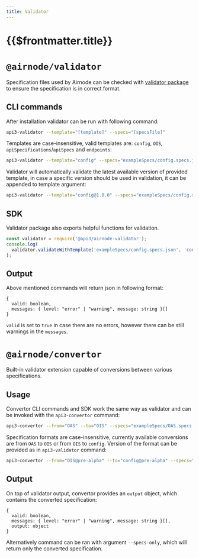 ```yaml
---
title: Validator
---
```


# {{$frontmatter.title}}

<VersionWarning/>
<TocHeader /> <TOC class="table-of-contents" :include-level="[2,3]" />

# `@airnode/validator`

Specification files used by Airnode can be checked with [validator package](https://www.npmjs.com/package/@api3/airnode-validator) to ensure the specification is in correct format.

## CLI commands

After installation validator can be run with following command:

```sh
api3-validator --template="[template]" --specs="[specsFile]"
```

Templates are case-insensitive, valid templates are: `config`, `OIS`, `apiSpecifications`/`apiSpecs` and `endpoints`:

```sh
api3-validator --template="config" --specs="exampleSpecs/config.specs.json"
```

Validator will automatically validate the latest available version of provided template, in case a specific version should be used in validation, it can be appended to template argument:

```sh
api3-validator --template="config@1.0.0" --specs="exampleSpecs/config.specs.json"
```

## SDK

Validator package also exports helpful functions for validation.

```js
const validator = require('@api3/airnode-validator');
console.log(
  validator.validateWithTemplate('exampleSpecs/config.specs.json', 'config')
);
```

## Output

Above mentioned commands will return json in following format:

```
{
  valid: boolean,
  messages: { level: "error" | "warning", message: string }[]
}
```

`valid` is set to `true` in case there are no errors, however there can be still warnings in the `messages`.

# `@airnode/convertor`

Built-in validator extension capable of conversions between various specifications.

## Usage

Convertor CLI commands and SDK work the same way as validator and can be invoked with the `api3-convertor` command:

```sh
api3-convertor --from="OAS" --to="OIS" --specs="exampleSpecs/OAS.specs.json"
```

Specification formats are case-insensitive, currently available conversions are from `OAS` to `OIS` or from `OIS` to `config`. Version of the format can be provided as in `api3-validator` command:

```sh
api3-convertor --from="OIS@pre-alpha" --to="config@pre-alpha" --specs="exampleSpecs/ois.specs.json"
```

## Output

On top of validator output, convertor provides an `output` object, which contains the converted specification:

```
{
  valid: boolean,
  messages: { level: "error" | "warning", message: string }[],
  output: object
}
```

Alternatively command can be ran with argument `--specs-only`, which will return only the converted specification.
